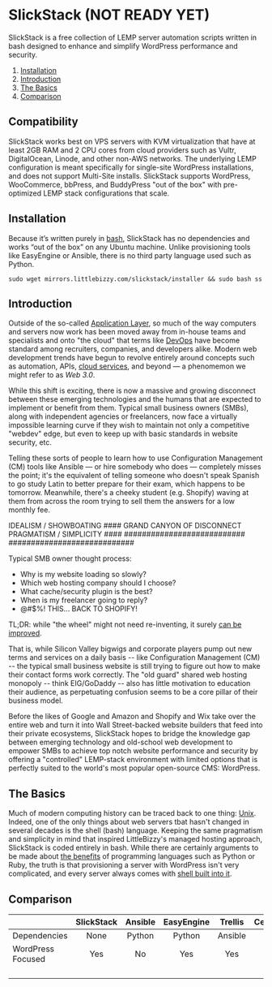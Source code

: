 # SlickStack (NOT READY YET)

SlickStack is a free collection of LEMP server automation scripts written in bash designed to enhance and simplify WordPress performance and security.

1. [Installation](https://github.com/littlebizzy/slickstack#install)
2. [Introduction](https://github.com/littlebizzy/slickstack#intro)
3. [The Basics](https://github.com/littlebizzy/slickstack#basics)
4. [Comparison](https://github.com/littlebizzy/slickstack#compare)

## Compatibility

SlickStack works best on VPS servers with KVM virtualization that have at least 2GB RAM and 2 CPU cores from cloud providers such as Vultr, DigitalOcean, Linode, and other non-AWS networks. The underlying LEMP configuration is meant specifically for single-site WordPress installations, and does not support Multi-Site installs. SlickStack supports WordPress, WooCommerce, bbPress, and BuddyPress "out of the box" with pre-optimized LEMP stack configurations that scale.

## Installation

Because it’s written purely in [bash](https://en.wikipedia.org/wiki/Bash_(Unix_shell)), SlickStack has no dependencies and works “out of the box” on any Ubuntu machine. Unlike provisioning tools like EasyEngine or Ansible, there is no third party language used such as Python.


`sudo wget mirrors.littlebizzy.com/slickstack/installer && sudo bash ss`

## Introduction

Outside of the so-called [Application Layer](https://en.wikipedia.org/wiki/Application_layer), so much of the way computers and servers now work has been moved away from in-house teams and specialists and onto "the cloud" that terms like [DevOps](https://www.reddit.com/r/devops/comments/3rpzem/devops_vs_sysadmin/cwqmlnd/) have become standard among recruiters, companies, and developers alike. Modern web development trends have begun to revolve entirely around concepts such as automation, APIs, [cloud services](http://www.lsainsider.com/infographic-63-of-smbs-have-adopted-a-cloud-based-service/archives), and beyond — a phenomemon we might refer to as *Web 3.0*.

While this shift is exciting, there is now a massive and growing disconnect between these emerging technologies and the humans that are expected to implement or benefit from them. Typical small business owners (SMBs), along with independent agencies or freelancers, now face a virtually impossible learning curve if they wish to maintain not only a competitive "webdev" edge, but even to keep up with basic standards in website security, etc.

Telling these sorts of people to learn how to use Configuration Management (CM) tools like Ansible — or hire somebody who does — completely misses the point; it's the equivalent of telling someone who doesn't speak Spanish to go study Latin to better prepare for their exam, which happens to be tomorrow. Meanwhile, there's a cheeky student (e.g. Shopify) waving at them from across the room trying to sell them the answers for a low monthly fee.


IDEALISM / SHOWBOATING ####                  GRAND CANYON OF DISCONNECT                 PRAGMATISM / SIMPLICITY ####
###########################                                                             ############################

Typical SMB owner thought process:

* Why is my website loading so slowly?
* Which web hosting company should I choose?
* What cache/security plugin is the best?
* When is my freelancer going to reply?
* @#$%! THIS... BACK TO SHOPIFY!

TL;DR: while "the wheel" might not need re-inventing, it surely [can be improved](https://www.scientificamerican.com/article/greener-tires/).

That is, while Silicon Valley bigwigs and corporate players pump out new terms and services on a daily basis -- like Configuration Management (CM) -- the typical small business website is still trying to figure out how to make their contact forms work correctly. The "old guard" shared web hosting monopoly -- think EIG/GoDaddy -- also has little motivation to education their audience, as perpetuating confusion seems to be a core pillar of their business model.

Before the likes of Google and Amazon and Shopify and Wix take over the entire web and turn it into Wall Street-backed website builders that feed into their private ecosystems, SlickStack hopes to bridge the knowledge gap between emerging technology and old-school web development to empower SMBs to achieve top notch website performance and security by offering a "controlled" LEMP-stack environment with limited options that is perfectly suited to the world's most popular open-source CMS: WordPress.

## The Basics

Much of modern computing history can be traced back to one thing: [Unix](https://en.wikipedia.org/wiki/Unix). Indeed, one of the only things about web servers tbat hasn't changed in several decades is the shell (bash) language. Keeping the same pragmatism and simplicity in mind that inspired LittleBizzy's managed hosting approach, SlickStack is coded entirely in bash. While there are certainly arguments to be made about [the benefits](https://medium.com/capital-one-developers/bashing-the-bash-replacing-shell-scripts-with-python-d8d201bc0989) of programming languages such as Python or Ruby, the truth is that provisioning a server with WordPress isn't very complicated, and every server always comes with [shell built into it](https://www.infoworld.com/article/2893519/linux/perl-python-ruby-are-nice-bash-is-where-its-at.html).

## Comparison

| | SlickStack | Ansible | EasyEngine | Trellis | Centminmod | VPSSIM |
|:---|:---:|:---:|:---:|:---:|:---:|:---:|
| Dependencies | None | Python | Python | Ansible | None | None |
| WordPress Focused | Yes | No | Yes | Yes | No | No |
|   |   |   |   |   |
|   |   |   |   |   |
|   |   |   |   |   |
|   |   |   |   |   |
